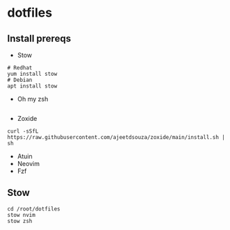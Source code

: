 # dotfiles

## Install prereqs

* Stow

```
# Redhat
yum install stow
# Debian
apt install stow
```

* Oh my zsh

```
```

* Zoxide

```
curl -sSfL https://raw.githubusercontent.com/ajeetdsouza/zoxide/main/install.sh | sh
```

* Atuin
* Neovim
* Fzf

## Stow

```
cd /root/dotfiles
stow nvim
stow zsh
```
